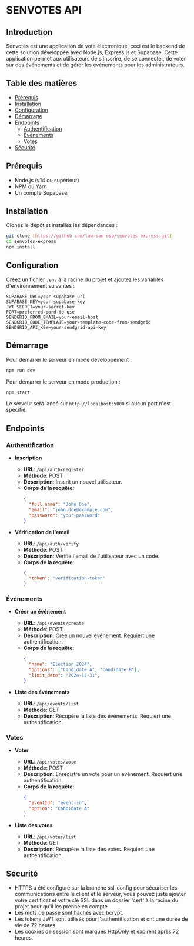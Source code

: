 # SENVOTES API

## Introduction

Senvotes est une application de vote électronique, ceci est le backend de cette solution développée avec Node.js, Express.js et Supabase. Cette application permet aux utilisateurs de s'inscrire, de se connecter, de voter sur des événements et de gérer les événements pour les administrateurs.

## Table des matières

- [Prérequis](#prérequis)
- [Installation](#installation)
- [Configuration](#configuration)
- [Démarrage](#démarrage)
- [Endpoints](#endpoints)
  - [Authentification](#authentification)
  - [Événements](#événements)
  - [Votes](#votes)
- [Sécurité](#sécurité)
## Prérequis

- Node.js (v14 ou supérieur)
- NPM ou Yarn
- Un compte Supabase

## Installation

Clonez le dépôt et installez les dépendances :

```bash
git clone [https://github.com/law-san-esp/senvotes-express.git]
cd senvotes-express
npm install
```

## Configuration

Créez un fichier `.env` à la racine du projet et ajoutez les variables d'environnement suivantes :

```env
SUPABASE_URL=your-supabase-url
SUPABASE_KEY=your-supabase-key
JWT_SECRET=your-secret-key
PORT=preferred-pord-to-use
SENDGRID_FROM_EMAIL=your-email-host
SENDGRID_CODE_TEMPLATE=your-template-code-from-sendgrid
SENDGRID_API_KEY=your-sendgrid-api-key
```

## Démarrage

Pour démarrer le serveur en mode développement :

```bash
npm run dev
```

Pour démarrer le serveur en mode production :

```bash
npm start
```

Le serveur sera lancé sur `http://localhost:5000` si aucun port n'est spécifié.

## Endpoints

### Authentification

- **Inscription**
  - **URL**: `/api/auth/register`
  - **Méthode**: POST
  - **Description**: Inscrit un nouvel utilisateur.
  - **Corps de la requête**:
    ```json
    {
      "full_name": "John Doe",
      "email": "john.doe@example.com",
      "password": "your-password"
    }
    ```

- **Vérification de l'email**
  - **URL**: `/api/auth/verify`
  - **Méthode**: POST
  - **Description**: Vérifie l'email de l'utilisateur avec un code.
  - **Corps de la requête**:
    ```json
    {
      "token": "verification-token"
    }
    ```

### Événements

- **Créer un événement**
  - **URL**: `/api/events/create`
  - **Méthode**: POST
  - **Description**: Crée un nouvel événement. Requiert une authentification.
  - **Corps de la requête**:
    ```json
    {
      "name": "Election 2024",
      "options": ["Candidate A", "Candidate B"],
      "limit_date": "2024-12-31",
    }
    ```

- **Liste des événements**
  - **URL**: `/api/events/list`
  - **Méthode**: GET
  - **Description**: Récupère la liste des événements. Requiert une authentification.

### Votes

- **Voter**
  - **URL**: `/api/votes/vote`
  - **Méthode**: POST
  - **Description**: Enregistre un vote pour un événement. Requiert une authentification.
  - **Corps de la requête**:
    ```json
    {
      "eventId": "event-id",
      "option": "Candidate A"
    }
    ```

- **Liste des votes**
  - **URL**: `/api/votes/list`
  - **Méthode**: GET
  - **Description**: Récupère la liste des votes. Requiert une authentification.

## Sécurité

- HTTPS a été configuré sur la branche ssl-config pour sécuriser les communications entre le client et le serveur, vous pouvez juste ajouter votre certificat et votre clé SSL dans un dossier 'cert' à la racine du projet pour qu'il les prenne en compte 
- Les mots de passe sont hachés avec bcrypt.
- Les tokens JWT sont utilisés pour l'authentification et ont une durée de vie de 72 heures.
- Les cookies de session sont marqués HttpOnly et expirent après 72 heures.
